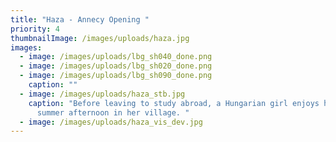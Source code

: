 ```yaml
---
title: "Haza - Annecy Opening "
priority: 4
thumbnailImage: /images/uploads/haza.jpg
images:
  - image: /images/uploads/lbg_sh040_done.png
  - image: /images/uploads/lbg_sh020_done.png
  - image: /images/uploads/lbg_sh090_done.png
    caption: ""
  - image: /images/uploads/haza_stb.jpg
    caption: "Before leaving to study abroad, a Hungarian girl enjoys her last
      summer afternoon in her village. "
  - image: /images/uploads/haza_vis_dev.jpg
---
```

